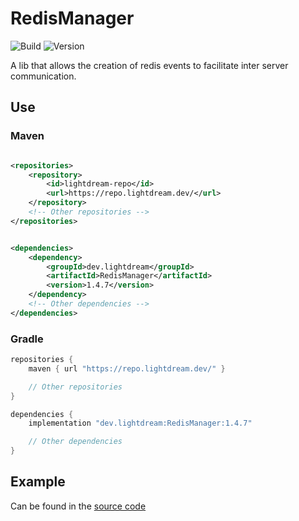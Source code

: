 # RedisManager

![Build](../../actions/workflows/build.yml/badge.svg)
![Version](https://img.shields.io/badge/Version-1.4.7-red.svg)

A lib that allows the creation of redis events to facilitate inter server communication.

## Use

### Maven

```xml

<repositories>
    <repository>
        <id>lightdream-repo</id>
        <url>https://repo.lightdream.dev/</url>
    </repository>
    <!-- Other repositories -->
</repositories>
```

```xml

<dependencies>
    <dependency>
        <groupId>dev.lightdream</groupId>
        <artifactId>RedisManager</artifactId>
        <version>1.4.7</version>
    </dependency>
    <!-- Other dependencies -->
</dependencies>
```

### Gradle

```groovy
repositories {
    maven { url "https://repo.lightdream.dev/" }

    // Other repositories
}

dependencies {
    implementation "dev.lightdream:RedisManager:1.4.7"

    // Other dependencies
}
```

## Example

Can be found in the [source code](/src/main/java/dev/lightdream/redismanager/example)
